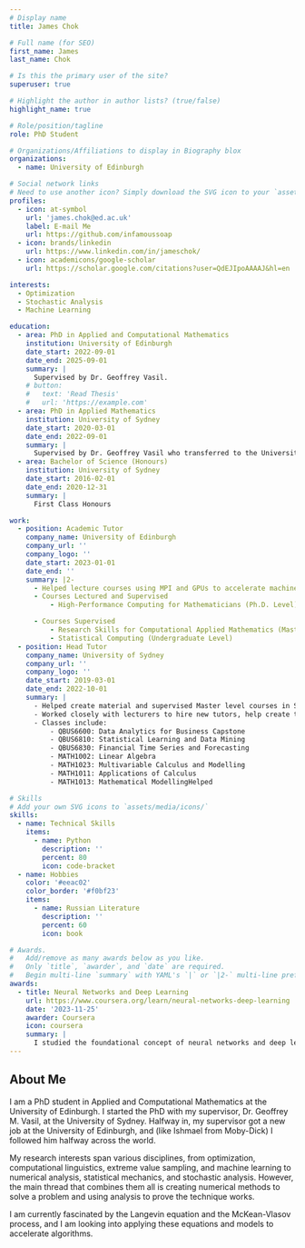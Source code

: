 ```yaml
---
# Display name
title: James Chok

# Full name (for SEO)
first_name: James
last_name: Chok

# Is this the primary user of the site?
superuser: true

# Highlight the author in author lists? (true/false)
highlight_name: true

# Role/position/tagline
role: PhD Student

# Organizations/Affiliations to display in Biography blox
organizations:
  - name: University of Edinburgh

# Social network links
# Need to use another icon? Simply download the SVG icon to your `assets/media/icons/` folder.
profiles:
  - icon: at-symbol
    url: 'james.chok@ed.ac.uk'
    label: E-mail Me
    url: https://github.com/infamoussoap
  - icon: brands/linkedin
    url: https://www.linkedin.com/in/jameschok/
  - icon: academicons/google-scholar
    url: https://scholar.google.com/citations?user=QdEJIpoAAAAJ&hl=en

interests:
  - Optimization
  - Stochastic Analysis
  - Machine Learning

education:
  - area: PhD in Applied and Computational Mathematics
    institution: University of Edinburgh
    date_start: 2022-09-01
    date_end: 2025-09-01
    summary: |
      Supervised by Dr. Geoffrey Vasil.
    # button:
    #   text: 'Read Thesis'
    #   url: 'https://example.com'
  - area: PhD in Applied Mathematics
    institution: University of Sydney
    date_start: 2020-03-01
    date_end: 2022-09-01
    summary: |
      Supervised by Dr. Geoffrey Vasil who transferred to the University of Edinburgh.
  - area: Bachelor of Science (Honours)
    institution: University of Sydney
    date_start: 2016-02-01
    date_end: 2020-12-31
    summary: |
      First Class Honours

work:
  - position: Academic Tutor
    company_name: University of Edinburgh
    company_url: ''
    company_logo: ''
    date_start: 2023-01-01
    date_end: ''
    summary: |2-
      - Helped lecture courses using MPI and GPUs to accelerate machine learning models and numerical simulations. Furthermore helped supervise research projects at Ph.D., Masters, and undergraduate level courses.
      - Courses Lectured and Supervised
          - High-Performance Computing for Mathematicians (Ph.D. Level)

      - Courses Supervised
          - Research Skills for Computational Applied Mathematics (Master Level)
          - Statistical Computing (Undergraduate Level)
  - position: Head Tutor
    company_name: University of Sydney
    company_url: ''
    company_logo: ''
    date_start: 2019-03-01
    date_end: 2022-10-01
    summary: |
      - Helped create material and supervised Master level courses in Statistics, Data Mining, and Applied Mathematics.
      - Worked closely with lecturers to hire new tutors, help create the teaching material, and hold student Q&A sessions.
      - Classes include:
          - QBUS6600: Data Analytics for Business Capstone
          - QBUS6810: Statistical Learning and Data Mining
          - QBUS6830: Financial Time Series and Forecasting
          - MATH1002: Linear Algebra
          - MATH1023: Multivariable Calculus and Modelling
          - MATH1011: Applications of Calculus
          - MATH1013: Mathematical ModellingHelped

# Skills
# Add your own SVG icons to `assets/media/icons/`
skills:
  - name: Technical Skills
    items:
      - name: Python
        description: ''
        percent: 80
        icon: code-bracket
  - name: Hobbies
    color: '#eeac02'
    color_border: '#f0bf23'
    items:
      - name: Russian Literature
        description: ''
        percent: 60
        icon: book

# Awards.
#   Add/remove as many awards below as you like.
#   Only `title`, `awarder`, and `date` are required.
#   Begin multi-line `summary` with YAML's `|` or `|2-` multi-line prefix and indent 2 spaces below.
awards:
  - title: Neural Networks and Deep Learning
    url: https://www.coursera.org/learn/neural-networks-deep-learning
    date: '2023-11-25'
    awarder: Coursera
    icon: coursera
    summary: |
      I studied the foundational concept of neural networks and deep learning. By the end, I was familiar with the significant technological trends driving the rise of deep learning; build, train, and apply fully connected deep neural networks; implement efficient (vectorized) neural networks; identify key parameters in a neural network’s architecture; and apply deep learning to your own applications.
---
```


## About Me

I am a PhD student in Applied and Computational Mathematics at the University of Edinburgh. I started the PhD with my supervisor, Dr. Geoffrey M. Vasil, at the University of Sydney. Halfway in, my supervisor got a new job at the University of Edinburgh, and (like Ishmael from Moby-Dick) I followed him halfway across the world.

My research interests span various disciplines, from optimization, computational linguistics, extreme value sampling, and machine learning to numerical analysis, statistical mechanics, and stochastic analysis. However, the main thread that combines them all is creating numerical methods to solve a problem and using analysis to prove the technique works.

I am currently fascinated by the Langevin equation and the McKean-Vlasov process, and I am looking into applying these equations and models to accelerate algorithms.
